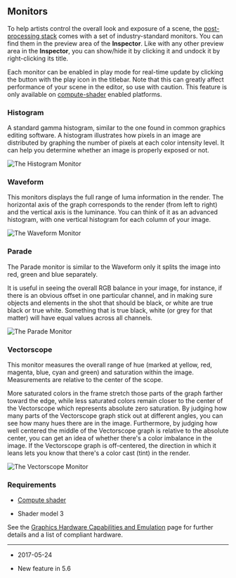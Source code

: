 ## Monitors

To help artists control the overall look and exposure of a scene, the [post-processing stack](PostProcessing-Stack) comes with a set of industry-standard monitors. You can find them in the preview area of the __Inspector__. Like with any other preview area in the __Inspector__, you can show/hide it by clicking it and undock it by right-clicking its title.

Each monitor can be enabled in play mode for real-time update by clicking the button with the play icon in the titlebar. Note that this can greatly affect performance of your scene in the editor, so use with caution. This feature is only available on [compute-shader](ComputeShaders) enabled platforms.

### Histogram

A standard gamma histogram, similar to the one found in common graphics editing software. A histogram illustrates how pixels in an image are distributed by graphing the number of pixels at each color intensity level. It can help you determine whether an image is properly exposed or not.

![The Histogram Monitor](../uploads/Main/PostProcessing-Monitors-0.png)

### Waveform

This monitors displays the full range of luma information in the render. The horizontal axis of the graph corresponds to the render (from left to right) and the vertical axis is the luminance. You can think of it as an advanced histogram, with one vertical histogram for each column of your image.

![The Waveform Monitor](../uploads/Main/PostProcessing-Monitors-1.png)

### Parade

The Parade monitor is similar to the Waveform only it splits the image into red, green and blue separately.

It is useful in seeing the overall RGB balance in your image, for instance, if there is an obvious offset in one particular channel, and in making sure objects and elements in the shot that should be black, or white are true black or true white. Something that is true black, white (or grey for that matter) will have equal values across all channels.

![The Parade Monitor](../uploads/Main/PostProcessing-Monitors-2.png)

### Vectorscope

This monitor measures the overall range of hue (marked at yellow, red, magenta, blue, cyan and green) and saturation within the image. Measurements are relative to the center of the scope.

More saturated colors in the frame stretch those parts of the graph farther toward the edge, while less saturated colors remain closer to the center of the Vectorscope which represents absolute zero saturation. By judging how many parts of the Vectorscope graph stick out at different angles, you can see how many hues there are in the image. Furthermore, by judging how well centered the middle of the Vectorscope graph is relative to the absolute center, you can get an idea of whether there's a color imbalance in the image. If the Vectorscope graph is off-centered, the direction in which it leans lets you know that there's a color cast (tint) in the render.

![The Vectorscope Monitor](../uploads/Main/PostProcessing-Monitors-3.png)

### Requirements

* [Compute shader](ComputeShaders)

* Shader model 3

See the [Graphics Hardware Capabilities and Emulation](GraphicsEmulation) page for further details and a list of compliant hardware.

---

* <span class="page-edit"> 2017-05-24  <!-- include IncludeTextNewPageNoEdit --></span>

* <span class="page-history">New feature in 5.6</span>